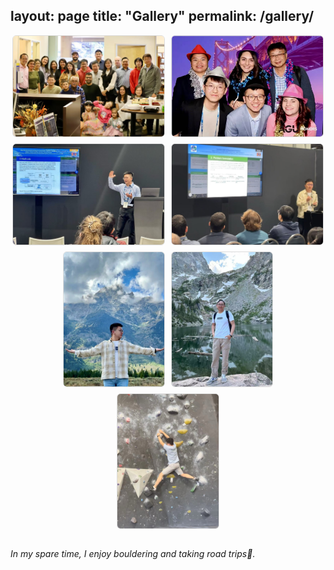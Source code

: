 layout: page
title: "Gallery"
permalink: /gallery/
---

<div style="display:flex;flex-wrap:wrap;gap:10px;justify-content:center;">
  <img src="/images/chrs.jpg" style="width:48%;border:1px solid #ddd;border-radius:6px;">
  <img src="/images/AGU.jpg" style="width:48%;border:1px solid #ddd;border-radius:6px;">

  <img src="/images/presentation.jpg" style="width:48%;border:1px solid #ddd;border-radius:6px;">
  <img src="/images/presentation2.jpg" style="width:48%;border:1px solid #ddd;border-radius:6px;">

  <img src="/images/grand teton.jpg" style="width:32%;border:1px solid #ddd;border-radius:6px;">
  <img src="/images/rocky mountain.jpg" style="width:32%;border:1px solid #ddd;border-radius:6px;">
  <img src="/images/climbing.jpg" style="width:32%;border:1px solid #ddd;border-radius:6px;">
</div>

<br/>

_In my spare time, I enjoy bouldering and taking road trips🥳._
